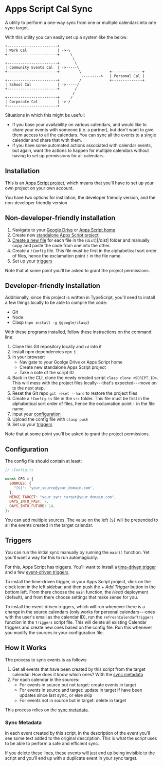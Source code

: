# Apps Script Cal Sync

A utility to perform a one-way sync from one or multiple calendars into one sync target.

With this utility you can easily set up a system like the below:

```
+-----------------------+
| Work Cal              | ->-\
+-----------------------+     \
                               \
+-----------------------+       \
| Community Events Cal  | ->-----\
+-----------------------+         \             +--------------+
                                   --------->   | Personal Cal |
+-----------------------+         /             +--------------+
| School Cal            | ->-----/
+-----------------------+       /
                               /
+-----------------------+     /
| Corporate Cal         | ->-/
+-----------------------+
```

Situations in which this might be useful:

- If you base your availability on various calendars, and would like to share your events with someone (i.e. a partner), but don't want to give them access to all the calendars. You can sync all the events to a single calendar and share that with them.
- If you have some automated actions associated with calendar events, but again, want the actions to happen for multiple calendars without having to set up permissions for all calendars.

## Installation

This is an [Apps Script project](https://developers.google.com/apps-script/guides/projects), which means that you'll have to set up your own project on your own account.

You have two options for instllation, the developer friendly version, and the non-developer friendly version.

## Non-developer-friendly installation

1. Navigate to your [Google Drive](https://drive.google.com/drive/my-drive) or [Apps Script home](https://script.google.com/home)
2. Create new [standalone Apps Script project](https://developers.google.com/apps-script/guides/standalone)
3. [Create a new file](https://developers.google.com/apps-script/guides/projects#create_a_file) for each file in the (`dist`)[/dist] folder and manually copy and paste the code from one into the other.
4. Create a `!Config` file. This file must be first in the alphabetical sort order of files, hence the exclamation point `!` in the file name.
5. Set up your [triggers](#triggers)

Note that at some point you'll be asked to grant the project permissions.

## Developer-friendly installation

Additionally, since this project is written in TypeScript, you'll need to install a few things locally to be able to compile the code:

- Git
- Node
- Clasp (`npm install -g @google/clasp`)

With these programs installed, follow these instructions on the command line:

1. Clone this Git repository locally and `cd` into it
2. Install npm dependencies `npm i`
3. In your browser:
   - Navigate to your Goolge Drive or Apps Script home
   - Create new standalone Apps Script project
   - Take a note of the script ID
4. Back in the CLI, clone the newly created script `clasp clone <SCRIPT_ID>`. This will mess with the project files locally---that's expected---move on to the next step.
5. Reset the Git repo `git reset --hard` to restore the project files
6. Create a `!Config.ts` file in the `src` folder. This file must be first in the alphabetical sort order of files, hence the exclamation point `!` in the file name.
7. Input your [configuration](#configuration)
8. Upload the config file with `clasp push`
9. Set up your [triggers](#triggers)

Note that at some point you'll be asked to grant the project permissions.

## Configuration

The config file should contain at least:

```js
// !Config.ts

const CFG = {
  SOURCES: {
    "[S]": "your_source@your_domain.com",
  },
  MERGE_TARGET: "your_sync_target@your_domain.com",
  DAYS_INTO_PAST: 7,
  DAYS_INTO_FUTURE: 14,
};
```

You can add multiple sources. The value on the left `[S]` will be prepended to all the events created in the target calendar.

## Triggers

You can run the initial sync manually by running the `main()` function. Yet you'll want a way for this to run automagically.

For this, Apps Script has triggers. You'll want to install a [time-driven trigger](https://developers.google.com/apps-script/guides/triggers/installable#time-driven_triggers) and a few [event-driven triggers](https://developers.google.com/apps-script/guides/triggers/installable#event-driven_triggers).

To install the time-driven trigger, in your Apps Script project, click on the clock icon in the left sidebar, and then push the _+ Add Trigger_ button in the bottom left. From there choose the `main` function, the _Head_ deployment (default), and from there choose settings that make sense for you.

To install the event-driven triggers, which will run whenever there is a change in the source calendars (only works for personal calendars---ones with the user's email as the calendar ID), run the `refreshCalendarTriggers` function in the `Triggers` script file. This will delete all existing Calendar triggers and create new ones based on the config file. Run this whenever you modify the sources in your configuration file.

## How it Works

The process to sync events is as follows:

1. Get all events that have been created by this script from the target calendar. How does it know which ones? With the [sync metadata](#sync-metadata)
2. For each calendar in the sources:
   - For events in source but not target: create events in target
   - For events in source and target: update in target if have been updates since last sync, or else skip
   - For events not in source but in target: delete in target

This process relies on the [sync metadata](#sync-metadata).

### Sync Metadata

In each event created by this script, in the description of the event you'll see some text added to the original description. This is what the script uses to be able to perform a safe and efficient sync.

If you delete these lines, these events will just end up being invisible to the script and you'll end up with a duplicate event in your sync target.
